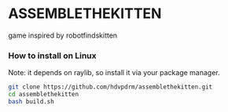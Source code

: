 # ASSEMBLETHEKITTEN
game inspired by robotfindskitten

### How to install on Linux
Note: it depends on raylib, so install it via your package manager.
```bash
git clone https://github.com/hdvpdrm/assemblethekitten.git
cd assemblethekitten
bash build.sh
```

